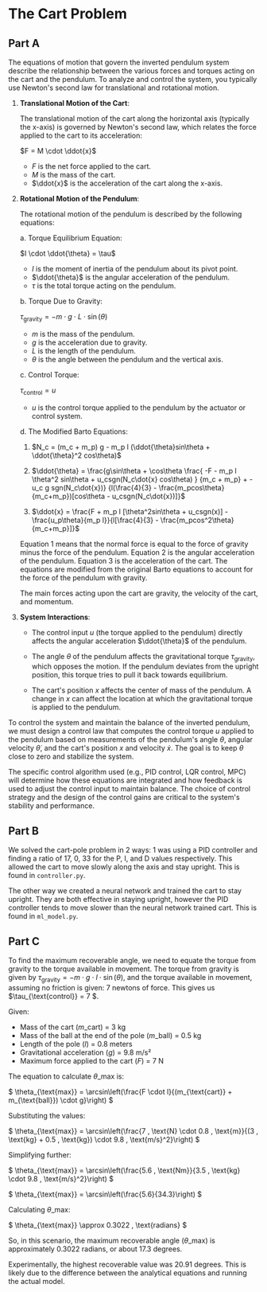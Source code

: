 # The Cart Problem

## Part A

The equations of motion that govern the inverted pendulum system describe the relationship between the various forces and torques acting on the cart and the pendulum. To analyze and control the system, you typically use Newton's second law for translational and rotational motion.

1. **Translational Motion of the Cart**:

   The translational motion of the cart along the horizontal axis (typically the x-axis) is governed by Newton's second law, which relates the force applied to the cart to its acceleration:

   $F = M \cdot \ddot{x}$

   - $F$ is the net force applied to the cart.
   - $M$ is the mass of the cart.
   - $\ddot{x}$ is the acceleration of the cart along the x-axis.

2. **Rotational Motion of the Pendulum**:

   The rotational motion of the pendulum is described by the following equations:

   a. Torque Equilibrium Equation:

   $I \cdot \ddot{\theta} = \tau$

   - $I$ is the moment of inertia of the pendulum about its pivot point.
   - $\ddot{\theta}$ is the angular acceleration of the pendulum.
   - $\tau$ is the total torque acting on the pendulum.

   b. Torque Due to Gravity:

   $\tau_{\text{gravity}} = -m \cdot g \cdot L \cdot \sin(\theta)$

   - $m$ is the mass of the pendulum.
   - $g$ is the acceleration due to gravity.
   - $L$ is the length of the pendulum.
   - $\theta$ is the angle between the pendulum and the vertical axis.

   c. Control Torque:

   $\tau_{\text{control}} = u$

   - $u$ is the control torque applied to the pendulum by the actuator or control system.

   d. The Modified Barto Equations:

   1) $N_c = (m_c + m_p) g - m_p l (\ddot{\theta}sin\theta + \ddot{\theta}^2 cos\theta)$

   2) $\ddot{\theta} = \frac{g\sin\theta + \cos\theta 
   \frac{
      -F - m_p l \theta^2 sin\theta + u_csgn(N_c\dot{x} cos\theta) }
      {m_c + m_p} + - u_c g sgn(N_c\dot{x})}
      {l(\frac{4}{3} - \frac{m_pcos\theta}{m_c+m_p})[cos\theta - u_csgn(N_c\dot{x})]}$

   3) $\ddot{x} = \frac{F + m_p l [\theta^2sin\theta + u_csgn(x)] - \frac{u_p\theta}{m_p l}}{l[\frac{4}{3} - \frac{m_pcos^2\theta}{m_c+m_p}]}$

   Equation 1 means that the normal force is equal to the force of gravity minus the force of the pendulum. Equation 2 is the angular acceleration of the pendulum. Equation 3 is the acceleration of the cart. The equations are modified from the original Barto equations to account for the force of the pendulum with gravity.

   The main forces acting upon the cart are gravity, the velocity of the cart, and momentum.

3. **System Interactions**:

   - The control input $u$ (the torque applied to the pendulum) directly affects the angular acceleration $\ddot{\theta}$ of the pendulum.

   - The angle $\theta$ of the pendulum affects the gravitational torque $\tau_{\text{gravity}}$, which opposes the motion. If the pendulum deviates from the upright position, this torque tries to pull it back towards equilibrium.

   - The cart's position $x$ affects the center of mass of the pendulum. A change in $x$ can affect the location at which the gravitational torque is applied to the pendulum.

To control the system and maintain the balance of the inverted pendulum, we must design a control law that computes the control torque $u$ applied to the pendulum based on measurements of the pendulum's angle $\theta$, angular velocity $\dot{\theta}$, and the cart's position $x$ and velocity $\dot{x}$. The goal is to keep $\theta$ close to zero and stabilize the system.

The specific control algorithm used (e.g., PID control, LQR control, MPC) will determine how these equations are integrated and how feedback is used to adjust the control input to maintain balance. The choice of control strategy and the design of the control gains are critical to the system's stability and performance.

## Part B

We solved the cart-pole problem in 2 ways: 1 was using a PID controller and finding a ratio of 17, 0, 33 for the P, I, and D values respectively. This allowed the cart to move slowly along the axis and stay upright. This is found in `controller.py`.

The other way we created a neural network and trained the cart to stay upright. They are both effective in staying upright, however the PID controller tends to move slower than the neural network trained cart. This is found in `ml_model.py`.

## Part C

To find the maximum recoverable angle, we need to equate the torque from gravity to the torque available in movement. The torque from gravity is given by $\tau_{\text{gravity}} = -m \cdot g \cdot l \cdot \sin(\theta)$, and the torque available in movement, assuming no friction is given: 7 newtons of force. This gives us $\tau\_{\text{control}} = 7 $.

Given:

- Mass of the cart ($m\_{\text{cart}}$) = 3 kg
- Mass of the ball at the end of the pole ($m\_{\text{ball}}$) = 0.5 kg
- Length of the pole ($l$) = 0.8 meters
- Gravitational acceleration ($g$) = 9.8 m/s²
- Maximum force applied to the cart ($F$) = 7 N

The equation to calculate $\theta\_{\text{max}}$ is:

$
\theta_{\text{max}} = \arcsin\left(\frac{F \cdot l}{(m_{\text{cart}} + m\_{\text{ball}}) \cdot g}\right)
$

Substituting the values:

$
\theta_{\text{max}} = \arcsin\left(\frac{7 \, \text{N} \cdot 0.8 \, \text{m}}{(3 \, \text{kg} + 0.5 \, \text{kg}) \cdot 9.8 \, \text{m/s}^2}\right)
$

Simplifying further:

$
\theta_{\text{max}} = \arcsin\left(\frac{5.6 \, \text{Nm}}{3.5 \, \text{kg} \cdot 9.8 \, \text{m/s}^2}\right)
$

$
\theta_{\text{max}} = \arcsin\left(\frac{5.6}{34.3}\right)
$

Calculating $\theta\_{\text{max}}$:

$
\theta_{\text{max}} \approx 0.3022 \, \text{radians}
$

So, in this scenario, the maximum recoverable angle ($\theta\_{\text{max}}$) is approximately 0.3022 radians, or about 17.3 degrees.

Experimentally, the highest recoverable value was 20.91 degrees. This is likely due to the difference between the analytical equations and running the actual model.
